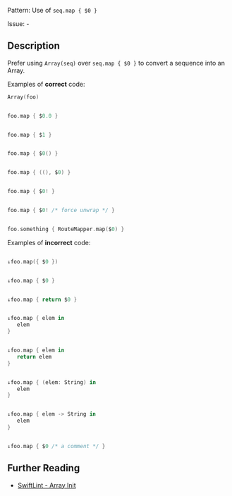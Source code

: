 Pattern: Use of `seq.map { $0 }`

Issue: -

## Description

Prefer using `Array(seq)` over `seq.map { $0 }` to convert a sequence into an Array.

Examples of **correct** code:
```swift
Array(foo)


foo.map { $0.0 }


foo.map { $1 }


foo.map { $0() }


foo.map { ((), $0) }


foo.map { $0! }


foo.map { $0! /* force unwrap */ }


foo.something { RouteMapper.map($0) }

```
Examples of **incorrect** code:
```swift

↓foo.map({ $0 })


↓foo.map { $0 }


↓foo.map { return $0 }


↓foo.map { elem in
   elem
}


↓foo.map { elem in
   return elem
}


↓foo.map { (elem: String) in
   elem
}


↓foo.map { elem -> String in
   elem
}


↓foo.map { $0 /* a comment */ }

```

## Further Reading

* [SwiftLint - Array Init](https://github.com/realm/SwiftLint/blob/master/Rules.md#array-init)
